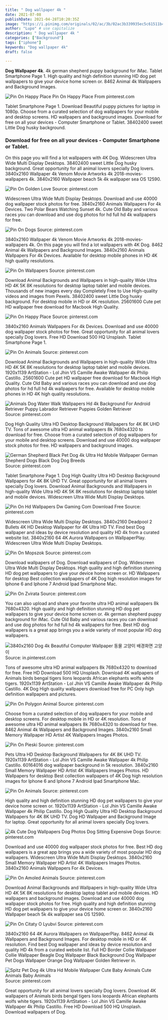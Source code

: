 ```yaml
---
title: " Dog wallpaper 4k "
date: 2021-07-08
publishDate: 2021-04-28T10:20:35Z
image: "https://i.pinimg.com/originals/02/ac/3b/02ac3b339935ec5c61511b49a6a05ee4.jpg"
author: "Lupo" # use capitalize
description: " Dog wallpaper 4k "
categories: ["Background"]
tags: ["iphone"]
keywords: "Dog wallpaper 4k"
draft: false

---
```



**Dog Wallpaper 4k**. 4k german shepherd puppy background for iMac. Tablet Smartphone Page 1. High quality and high definition stunning HD dog pet wallpapers to give your device home screen or. 8462 Animal 4k Wallpapers and Background Images.

![Pin On Happy Place](https://i.pinimg.com/originals/3d/b5/7b/3db57b09f31e5e1f6b6672600249b76a.jpg "Pin On Happy Place")
Pin On Happy Place From pinterest.com


Tablet Smartphone Page 1. Download Beautiful puppy pictures for laptop in 1080p. Choose from a curated selection of dog wallpapers for your mobile and desktop screens. HD wallpapers and background images. Download for free on all your devices - Computer Smartphone or Tablet. 38402400 sweet Little Dog husky background.

### Download for free on all your devices - Computer Smartphone or Tablet.

On this page you will find a lot wallpapers with 4K Dog. Widescreen Ultra Wide Multi Display Desktops. 38402400 sweet Little Dog husky background. Great opportunity for all animal lovers specially Dog lovers. 3840x2160 Wallpaper 4k Venom Movie Artworks 4k 2018-movies-wallpapers 4k. 3840x2160 Wallpaper beach 5k 4k wallpaper sea OS 12590.


![Pin On Golden Love](https://i.pinimg.com/originals/d2/eb/34/d2eb343aa8085f2ffa1c81522c9c79a5.jpg "Pin On Golden Love")
Source: pinterest.com

Widescreen Ultra Wide Multi Display Desktops. Download and use 40000 dog wallpaper stock photos for free. 3840x2160 Animals Wallpapers For 4k Devices. Two Polar Bears Watching Sunset 4k. Cute Old Baby and various races you can download and use dog photos for hd full hd 4k wallpapers for free.

![Pin On Dogs](https://i.pinimg.com/originals/2f/c2/00/2fc200c819f3708f1faadc6a364d6269.jpg "Pin On Dogs")
Source: pinterest.com

3840x2160 Wallpaper 4k Venom Movie Artworks 4k 2018-movies-wallpapers 4k. On this page you will find a lot wallpapers with 4K Dog. 8462 Animal 4k Wallpapers and Background Images. 3840x2160 Animals Wallpapers For 4k Devices. Available for desktop mobile phones in HD 4K high quality resolutions.

![Pin On Wallpapers](https://i.pinimg.com/originals/b4/f0/92/b4f092523a7659c96ecdadcf33e57814.jpg "Pin On Wallpapers")
Source: pinterest.com

Download Animal Backgrounds and Wallpapers in high-quality Wide Ultra HD 4K 5K 8K resolutions for desktop laptop tablet and mobile devices. Thousands of new images every day Completely Free to Use High-quality videos and images from Pexels. 38402400 sweet Little Dog husky background. For desktop mobile in HD or 4K resolution. 25601600 Cute pet HD wallpaper free download for Macbook High Quality.

![Pin On Happy Place](https://i.pinimg.com/originals/3d/b5/7b/3db57b09f31e5e1f6b6672600249b76a.jpg "Pin On Happy Place")
Source: pinterest.com

3840x2160 Animals Wallpapers For 4k Devices. Download and use 40000 dog wallpaper stock photos for free. Great opportunity for all animal lovers specially Dog lovers. Free HD Download 500 HQ Unsplash. Tablet Smartphone Page 1.

![Pin On Animals](https://i.pinimg.com/originals/11/3c/20/113c2003e8f7817c65d9afaec5b2a105.jpg "Pin On Animals")
Source: pinterest.com

Download Animal Backgrounds and Wallpapers in high-quality Wide Ultra HD 4K 5K 8K resolutions for desktop laptop tablet and mobile devices. 1920x1139 ArtStation - Lol Jhin VS Camille Awake Wallpaper 4k Philip Castillo. 25601600 Cute pet HD wallpaper free download for Macbook High Quality. Cute Old Baby and various races you can download and use dog photos for hd full hd 4k wallpapers for free. Available for desktop mobile phones in HD 4K high quality resolutions.

![Animals Dog Water Walk Wallpapers Hd 4k Background For Android Retriever Puppy Labrador Retriever Puppies Golden Retriever](https://i.pinimg.com/originals/b9/c6/a7/b9c6a7cb0d796fff0e479785b0605ac1.jpg "Animals Dog Water Walk Wallpapers Hd 4k Background For Android Retriever Puppy Labrador Retriever Puppies Golden Retriever")
Source: pinterest.com

Dog High Quality Ultra HD Desktop Background Wallpapers for 4K 8K UHD TV. Tons of awesome ultra HD animal wallpapers 8k 7680x4320 to download for free. Choose from a curated selection of dog wallpapers for your mobile and desktop screens. Download and use 40000 dog wallpaper stock photos for free. HD wallpapers and background images.

![German Shepherd Black Pet Dog 4k Ultra Hd Mobile Wallpaper German Shepherd Dogs Black Dog Dog Breeds](https://i.pinimg.com/originals/20/a3/c6/20a3c660d11337cd803942bd61bb730b.jpg "German Shepherd Black Pet Dog 4k Ultra Hd Mobile Wallpaper German Shepherd Dogs Black Dog Dog Breeds")
Source: pinterest.com

Tablet Smartphone Page 1. Dog High Quality Ultra HD Desktop Background Wallpapers for 4K 8K UHD TV. Great opportunity for all animal lovers specially Dog lovers. Download Animal Backgrounds and Wallpapers in high-quality Wide Ultra HD 4K 5K 8K resolutions for desktop laptop tablet and mobile devices. Widescreen Ultra Wide Multi Display Desktops.

![Pin On Hd Wallpapers Dw Gaming Com Download Free](https://i.pinimg.com/originals/26/6c/bb/266cbbe567b4b7378ea2f837da8e01ef.jpg "Pin On Hd Wallpapers Dw Gaming Com Download Free")
Source: pinterest.com

Widescreen Ultra Wide Multi Display Desktops. 3840x2160 Deadpool 2 Bullets 4K HD Desktop Wallpaper for 4K Ultra HD TV. Find best Dog wallpaper and ideas by device resolution and quality HD 4k from a curated website list. 3840x2160 64 4K Aurora Wallpapers on WallpaperPlay. Widescreen Ultra Wide Multi Display Desktops.

![Pin On Mopszok](https://i.pinimg.com/originals/e8/72/75/e872750f1dc22a867c9966c3e1b11569.jpg "Pin On Mopszok")
Source: pinterest.com

Download wallpapers of Dog. Download wallpapers of Dog. Widescreen Ultra Wide Multi Display Desktops. High quality and high definition stunning HD dog pet wallpapers to give your device home screen or. HD Wallpapers for desktop Best collection wallpapers of 4K Dog high resolution images for Iphone 6 and Iphone 7 Android Ipad Smartphone Mac.

![Pin On Zvirata](https://i.pinimg.com/originals/4d/ad/68/4dad6834d2a26a538354e31436ca3d7e.jpg "Pin On Zvirata")
Source: pinterest.com

You can also upload and share your favorite ultra HD animal wallpapers 8k 7680x4320. High quality and high definition stunning HD dog pet wallpapers to give your device home screen or. 4k german shepherd puppy background for iMac. Cute Old Baby and various races you can download and use dog photos for hd full hd 4k wallpapers for free. Best HD dog wallpapers is a great app brings you a wide variety of most popular HD dog wallpapers.

![3840x2160 Dog 4k Beautiful Computer Wallpaper 동물 고양이 배경화면 고양이](https://i.pinimg.com/originals/f8/4a/f1/f84af1aba7f823ea3a76db4308b99884.jpg "3840x2160 Dog 4k Beautiful Computer Wallpaper 동물 고양이 배경화면 고양이")
Source: in.pinterest.com

Tons of awesome ultra HD animal wallpapers 8k 7680x4320 to download for free. Free HD Download 500 HQ Unsplash. Download 4K wallpapers of Animals birds bengal tigers lions leopards African elephants wolfs white tigers. 1920x1139 ArtStation - Lol Jhin VS Camille Awake Wallpaper 4k Philip Castillo. 4K Dog High quality wallpapers download free for PC Only high definition wallpapers and pictures.

![Pin On Polygon Animal](https://i.pinimg.com/originals/83/bc/6f/83bc6fbd03e3a11e667b6a572763a531.png "Pin On Polygon Animal")
Source: pinterest.com

Choose from a curated selection of dog wallpapers for your mobile and desktop screens. For desktop mobile in HD or 4K resolution. Tons of awesome ultra HD animal wallpapers 8k 7680x4320 to download for free. 8462 Animal 4k Wallpapers and Background Images. 3840x2160 Small Memory Wallpaper HD Artist 4K Wallpapers Images Photos.

![Pin On Pieski](https://i.pinimg.com/originals/1a/d1/21/1ad1213797bbe8d83b04aabc096765f7.jpg "Pin On Pieski")
Source: pinterest.com

Pets Ultra HD Desktop Background Wallpapers for 4K 8K UHD TV. 1920x1139 ArtStation - Lol Jhin VS Camille Awake Wallpaper 4k Philip Castillo. 60164016 dog wallpaper background in 5k resolution. 3840x2160 Small Memory Wallpaper HD Artist 4K Wallpapers Images Photos. HD Wallpapers for desktop Best collection wallpapers of 4K Dog high resolution images for Iphone 6 and Iphone 7 Android Ipad Smartphone Mac.

![Pin On Animals](https://i.pinimg.com/originals/60/36/99/6036991a20eb2df9e616f98fce0fda21.jpg "Pin On Animals")
Source: pinterest.com

High quality and high definition stunning HD dog pet wallpapers to give your device home screen or. 1920x1139 ArtStation - Lol Jhin VS Camille Awake Wallpaper 4k Philip Castillo. Dog High Quality Ultra HD Desktop Background Wallpapers for 4K 8K UHD TV. Dog HD Wallpaper and Background Image for laptop. Great opportunity for all animal lovers specially Dog lovers.

![4k Cute Dog Wallpapers Dog Photos Dog Sitting Expensive Dogs](https://i.pinimg.com/originals/6d/a9/24/6da92445d24d6192104c908eddfafff2.jpg "4k Cute Dog Wallpapers Dog Photos Dog Sitting Expensive Dogs")
Source: pinterest.com

Download and use 40000 dog wallpaper stock photos for free. Best HD dog wallpapers is a great app brings you a wide variety of most popular HD dog wallpapers. Widescreen Ultra Wide Multi Display Desktops. 3840x2160 Small Memory Wallpaper HD Artist 4K Wallpapers Images Photos. 3840x2160 Animals Wallpapers For 4k Devices.

![Pin On Amoled Animals](https://i.pinimg.com/originals/b0/75/a8/b075a8b46457bec68be54091f869b5b7.jpg "Pin On Amoled Animals")
Source: pinterest.com

Download Animal Backgrounds and Wallpapers in high-quality Wide Ultra HD 4K 5K 8K resolutions for desktop laptop tablet and mobile devices. HD wallpapers and background images. Download and use 40000 dog wallpaper stock photos for free. High quality and high definition stunning HD dog pet wallpapers to give your device home screen or. 3840x2160 Wallpaper beach 5k 4k wallpaper sea OS 12590.

![Pin On Citaty O Lyubvi](https://i.pinimg.com/originals/c2/47/94/c24794b5fcd9f5645e66ce605e261163.jpg "Pin On Citaty O Lyubvi")
Source: pinterest.com

3840x2160 64 4K Aurora Wallpapers on WallpaperPlay. 8462 Animal 4k Wallpapers and Background Images. For desktop mobile in HD or 4K resolution. Find best Dog wallpaper and ideas by device resolution and quality HD 4k from a curated website list. Full HD Border Collie Wallpaper Collie Wallpaper Beagle Dog Wallpaper Black Background Dog Wallpaper Pet Dogs Wallpaper Orange Dog Wallpaper Golden Retriever in.

![Spitz Pet Dog 4k Ultra Hd Mobile Wallpaper Cute Baby Animals Cute Animals Baby Animals](https://i.pinimg.com/originals/02/ac/3b/02ac3b339935ec5c61511b49a6a05ee4.jpg "Spitz Pet Dog 4k Ultra Hd Mobile Wallpaper Cute Baby Animals Cute Animals Baby Animals")
Source: pinterest.com

Great opportunity for all animal lovers specially Dog lovers. Download 4K wallpapers of Animals birds bengal tigers lions leopards African elephants wolfs white tigers. 1920x1139 ArtStation - Lol Jhin VS Camille Awake Wallpaper 4k Philip Castillo. Free HD Download 500 HQ Unsplash. Download wallpapers of Dog.

